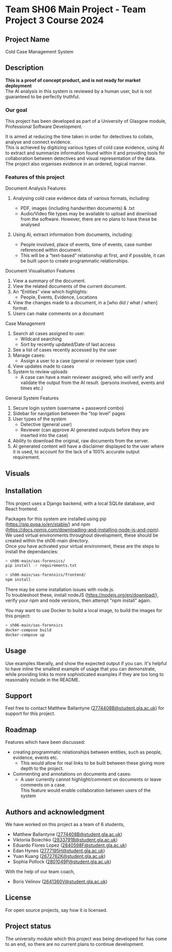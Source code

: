 # Team SH06 Main Project - Team Project 3 Course 2024

## Project Name

Cold Case Management System

## Description

**This is a proof of concept product, and is not ready for market deployment**  
The AI analysis in this system is reviewed by a human user, but is not guaranteed to be perfectly truthful.  

### Our goal

This project has been developed as part of a University of Glasgow module, Professional Software Development.

It is aimed at reducing the time taken in order for detectives to collate, analyse and connect evidence.  
This is achieved by digitizing various types of cold case evidence, using AI to extract and summarize information found within it and providing tools for collaboration between detectives and visual representation of the data.  
The project also organises evidence in an ordered, logical manner.  

### Features of this project

Document Analysis Features

1. Analysing cold case evidence data of various formats, including:

    - PDF, images (including handwritten documents) & .txt
    - Audio/Video file types may be available to upload and download from the software. However, there are no plans to have these be analysed

2. Using AI, extract information from documents, including:

    - People involved, place of events, time of events, case number referenced within document.
    - This will be a “text-based” relationship at first, and if possible, it can be built upon to create programmatic relationships.

Document Visualisation Features

1. View a summary of the document.
2. View the related documents of the current document.
3. An “Entities” view which highlights:  
    - People, Events, Evidence, Locations
4. View the changes made to a document, in a [who did / what / when] format.
5. Users can make comments on a document

Case Management

1. Search all cases assigned to user.  
    - Wildcard searching
    - Sort by recently updated/Date of last access
2. See a list of cases recently accessed by the user  
3. Manage cases:  
    - Assign a user to a case (general or reviewer type user)
4. View updates made to cases
5. System to review uploads  
    - A case can have a main reviewer assigned, who will verify and validate the output from the AI result. (persons involved, events and times etc.)

General System Features

1. Secure login system (username + password combo)
2. Sidebar for navigation between the "top level" pages
3. User types of the system  
    - Detective (general user)
    - Reviewer (can approve AI generated outputs before they are inserted into the case)
4. Ability to download the original, raw documents from the server.
5. AI generated content will have a disclaimer displayed to the user where it is used, to account for the lack of a 100% accurate output requirement.

## Visuals

## Installation

This project uses a Django backend, with a local SQLite database, and React frontend.

Packages for this system are installed using pip (<https://pip.pypa.io/en/stable/>) and npm (<https://docs.npmjs.com/downloading-and-installing-node-js-and-npm>).  
We used virtual environments throughout development, these should be created within the sh06-main directory.  
Once you have activated your virtual environment, these are the steps to install the dependancies:

```bash
> sh06-main/sas-forensics/
pip install -r requirements.txt

> sh06-main/sas-forensics/frontend/
npm install
```

There may be some installation issues with node.js.  
To troubleshoot these, install nodeJS (<https://nodejs.org/en/download/>), verify your npm and node versions, then attempt "npm install" again.

You may want to use Docker to build a local image, to build the images for this project:

```bash
> sh06-main/sas-forensics
docker-compose build
docker-compose up
```

## Usage

Use examples liberally, and show the expected output if you can. It's helpful to have inline the smallest example of usage that you can demonstrate, while providing links to more sophisticated examples if they are too long to reasonably include in the README.

## Support

Feel free to contact Matthew Ballantyne (<2774408B@student.gla.ac.uk>) for support for this project.

## Roadmap

Features which have been discussed:

- creating programmatic relationships between entities, such as people, evidence, events etc.
  - This would allow for real links to be built between these giving more depth to the project.
- Commenting and annotations on documents and cases:
  - A user currently cannot highlight/comment on documents or leave comments on a case.  
    This feature would enable collaboration between users of the system

## Authors and acknowledgment

We have worked on this project as a team of 6 students,

- Matthew Ballantyne (<2774408B@student.gla.ac.uk>)
- Viktoriia Boiechko (<2833791B@student.gla.ac.uk>)
- Eduardo Flores Lopez (<2840598F@student.gla.ac.uk>)
- Edan Hynes (<2777195H@student.gla.ac.uk>)
- Yuan Kuang (<2672762K@student.gla.ac.uk>)
- Sophia Pollock (<2801049P@student.gla.ac.uk>)

With the help of our team coach,

- Boris Velinov (<2641360V@student.gla.ac.uk>)

## License

For open source projects, say how it is licensed.

## Project status

The university module which this project was being developed for has come to an end, so there are no current plans to continue development.
